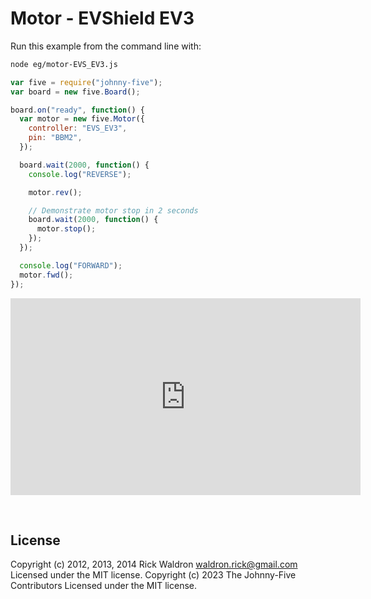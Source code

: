 <!--remove-start-->

# Motor - EVShield EV3

<!--remove-end-->








Run this example from the command line with:
```bash
node eg/motor-EVS_EV3.js
```


```javascript
var five = require("johnny-five");
var board = new five.Board();

board.on("ready", function() {
  var motor = new five.Motor({
    controller: "EVS_EV3",
    pin: "BBM2",
  });

  board.wait(2000, function() {
    console.log("REVERSE");

    motor.rev();

    // Demonstrate motor stop in 2 seconds
    board.wait(2000, function() {
      motor.stop();
    });
  });

  console.log("FORWARD");
  motor.fwd();
});

```





<iframe width="560" height="315" src="https://www.youtube.com/embed/MwI_OzLn0ck" frameborder="0" allowfullscreen></iframe>



&nbsp;

<!--remove-start-->

## License
Copyright (c) 2012, 2013, 2014 Rick Waldron <waldron.rick@gmail.com>
Licensed under the MIT license.
Copyright (c) 2023 The Johnny-Five Contributors
Licensed under the MIT license.

<!--remove-end-->
